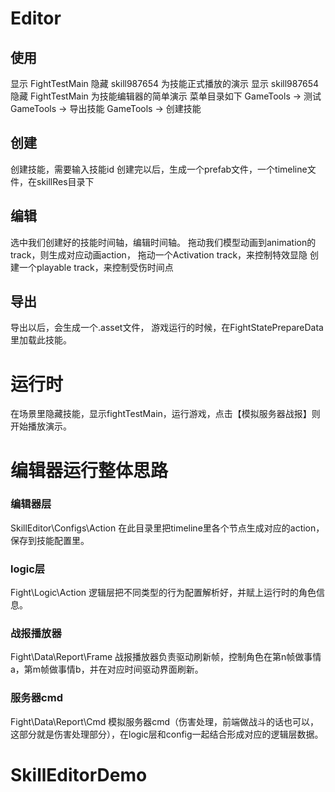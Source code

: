 # Editor
## 使用
显示 FightTestMain 隐藏 skill987654 为技能正式播放的演示
显示 skill987654 隐藏 FightTestMain 为技能编辑器的简单演示
菜单目录如下
GameTools -> 测试
GameTools -> 导出技能
GameTools -> 创建技能
## 创建
创建技能，需要输入技能id
创建完以后，生成一个prefab文件，一个timeline文件，在skillRes目录下
## 编辑


选中我们创建好的技能时间轴，编辑时间轴。
拖动我们模型动画到animation的track，则生成对应动画action，
拖动一个Activation track，来控制特效显隐
创建一个playable track，来控制受伤时间点
## 导出
导出以后，会生成一个.asset文件，
游戏运行的时候，在FightStatePrepareData里加载此技能。

# 运行时
在场景里隐藏技能，显示fightTestMain，运行游戏，点击【模拟服务器战报】则开始播放演示。

# 编辑器运行整体思路
### 编辑器层
SkillEditor\Configs\Action
在此目录里把timeline里各个节点生成对应的action，保存到技能配置里。
### logic层
Fight\Logic\Action
逻辑层把不同类型的行为配置解析好，并赋上运行时的角色信息。
### 战报播放器
Fight\Data\Report\Frame
战报播放器负责驱动刷新帧，控制角色在第n帧做事情a，第m帧做事情b，并在对应时间驱动界面刷新。
### 服务器cmd
Fight\Data\Report\Cmd
模拟服务器cmd（伤害处理，前端做战斗的话也可以，这部分就是伤害处理部分），在logic层和config一起结合形成对应的逻辑层数据。


# SkillEditorDemo
